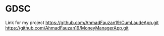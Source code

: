 # GDSC
Link for my project
https://github.com/AhmadFauzan19/CumLaudeApp.git
https://github.com/AhmadFauzan19/MoneyManagerApp.git
